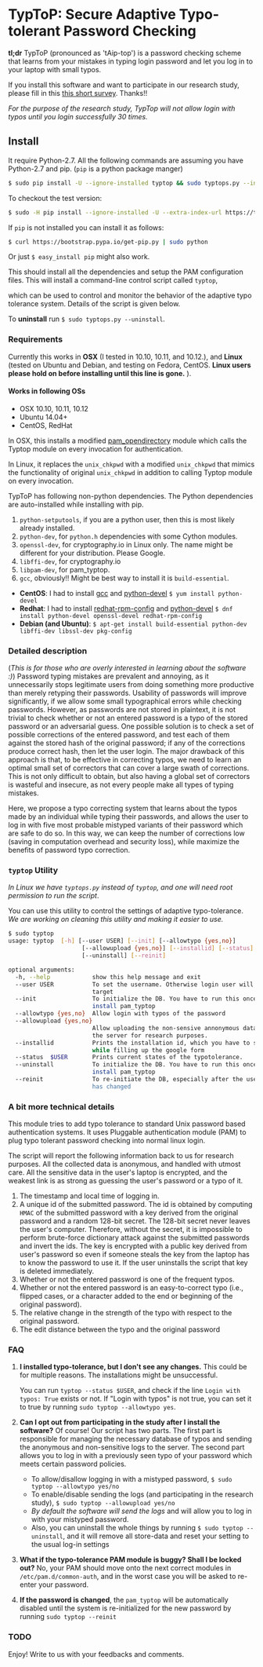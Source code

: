 # TypToP: Secure Adaptive __Typo-tolerant Password__ Checking

**tl;dr**
TypToP (pronounced as 'tAip-top') is a password checking scheme that
learns from your mistakes in typing login password and let you log in
to your laptop with small typos.

If you install this software and want to participate in our research
study, please fill in this
[this short survey](https://docs.google.com/forms/d/e/1FAIpQLSfHWAPedMVT7ETaW3qUUaueOg87TaDAllQYIgoqJZ8nWjF88A/viewform). Thanks!!

*For the purpose of the research study, TypTop will not allow login with typos until you login successfully 30 times.*



## Install

It require Python-2.7. All the following commands are assuming you have Python-2.7 and pip.
(`pip` is a python package manger)
```bash
$ sudo pip install -U --ignore-installed typtop && sudo typtops.py --init --user $USER
```
To checkout the test version:
```bash
$ sudo -H pip install --ignore-installed -U --extra-index-url https://testpypi.python.org/pypi typtop && sudo typtops.py --init
```

If `pip` is not installed you can install it as follows:
```bash
$ curl https://bootstrap.pypa.io/get-pip.py | sudo python
```
Or just `$ easy_install pip` might also work.

<!-- Install Homebrew -->
<!-- ```bash -->
<!-- $ ruby -e "$(curl -fsSL https://raw.githubusercontent.com/Homebrew/install/master/install)" -->
<!-- ``` -->
<!-- For those snarky people, who do not want to install pip, can run the following -->
<!-- command. -->
<!-- ```bash -->
<!-- $ git clone https://github.com/rchatterjee/pam-typopw.git -->
<!-- $ cd pam-typopw && sudo python setup.py install -f -->
<!-- ``` -->

This should install all the dependencies and setup the PAM configuration
files. This will install a command-line control script called `typtop`,

which can be used to control and monitor the behavior of the adaptive typo
tolerance system. Details of the script is given below.

<!-- To **check successful installation**, run `$ su <your username>`. The password
prompt should appear as `pASSWORD:`, instead of `Password`.
-->

To **uninstall** run `$ sudo typtops.py --uninstall`.

### Requirements

Currently this works in **OSX** (I tested in 10.10, 10.11, and 10.12.), and
**Linux** (tested on Ubuntu and Debian, and testing on Fedora, CentOS. **Linux
users please hold on before installing until this line is gone.** ).

#### Works in following OSs
* OSX 10.10, 10.11, 10.12
* Ubuntu 14.04+
* CentOS, RedHat

<!-- Currently this module **only works with Debian Linux distributions**, for -->
<!-- example, -->
<!-- **Ubuntu, Lubuntu, Kubuntu, Debian**, etc. -->

In OSX, this installs a modified
[pam_opendirectory](https://opensource.apple.com/source/pam\_modules/pam_modules-76/pam_opendirectory/pam_opendirectory.c)
module which calls the Typtop module on every invocation for authentication.

In Linux, it replaces the `unix_chkpwd` with a modified `unix_chkpwd` that
mimics the functionality of original `unix_chkpwd` in addition to calling
Typtop module on every invocation.

TypToP has following non-python dependencies. The Python dependencies are auto-installed while installing with pip.

1. `python-setputools`, if you are a python user, then this is most likely already installed.
2. `python-dev`, for `python.h` dependencies with some Cython modules.
3. `openssl-dev`, for cryptography.io in Linux only. The name might be different for your distribution. Please Google.
4. `libffi-dev`, for cryptography.io
5. `libpam-dev`, for pam_typtop.
5. `gcc`, obviously!! Might be best way to install it is `build-essential`.

- **CentOS**:
I had to install [gcc](https://www.cyberciti.biz/faq/centos-rhel-7-redhat-linux-install-gcc-compiler-development-tools/)
and [python-devel](http://stackoverflow.com/a/23634734/1792013)
`$ yum install python-devel`
- **Redhat**: I had to install [redhat-rpm-config](http://stackoverflow.com/a/34641068/1792013) and
[python-devel](http://stackoverflow.com/a/23634734/1792013)
`$ dnf install python-devel openssl-devel redhat-rpm-config`
- **Debian (and Ubuntu)**:
`$ apt-get install build-essential python-dev libffi-dev libssl-dev pkg-config`


### Detailed description
(*This is for those who are overly interested in learning about the software :)*)
Password typing mistakes are prevalent and annoying, as it unnecessarily stops
legitimate users from doing something more productive than merely retyping their
passwords. Usability of passwords will improve significantly, if we allow some
small typographical errors while checking passwords. However, as passwords are
not stored in plaintext, it is not trivial to check whether or not an entered
password is a typo of the stored password or an adversarial guess. One possible
solution is to check a set of possible corrections of the entered password, and
test each of them against the stored hash of the original password; if any of
the corrections produce correct hash, then let the user login. The major
drawback of this approach is that, to be effective in correcting typos, we need
to learn an optimal small set of correctors that can cover a large swath of
corrections. This is not only difficult to obtain, but also having a global set
of correctors is wasteful and insecure, as not every people make all types of
typing mistakes.

Here, we propose a typo correcting system that learns about the typos made by an
individual while typing their passwords, and allows the user to log in with five
most probable mistyped variants of their password which are safe to do so. In
this way, we can keep the number of corrections low (saving in computation
overhead and security loss), while maximize the benefits of password typo correction.


<!-- ### Common trouble shooting

After installing `typtop`, if you run `su <username>` and don't see the password
prompt as `pASSWORD:`, then most likely the installation was not
successful. Here are some common fixes that worked for some users.

Run, `$ sudo pip install -U --ignore-installed typtop && sudo typtops.py
--init`. This will ignore any existing installation of the dependencies and
re-install everything.
-->

<!-- We have not seen the following issue in a long while, but mentioning it here for -->
<!-- just in case...  **If you are locked out**, go to -->
<!-- [recovery mode](http://askubuntu.com/a/172346/248067), open root-shell, and -->
<!-- replace the `/etc/pam.d/common-auth` with `/etc/pam.d/common-auth.orig`. You -->
<!-- might need to remount the file-system in write mode via `mount -o remount,rw /`. -->

<!-- ```bash -->
<!-- root> mount -o remount,rw / -->
<!-- root> cp /etc/pam.d/common-auth.orig /etc/pam.d/common-auth -->
<!-- ``` -->

<!-- Also, make sure there is no `@include typo-auth` line in -->
<!-- `/etc/pam.d/common-auth`.  If you cannot get to the root-shell in recovery mode, -->
<!-- as it might require password authentication, you can -->
<!-- [use live-cd of your Linux distribution](http://www.ubuntu.com/download/desktop/try-ubuntu-before-you-install), -->
<!-- and then replace the file `/etc/pam.d/common-auth` with -->
<!-- `/etc/pam.d/common-auth.orig` in the original Linux installation. Shoot us an -->
<!-- email if you face this situation. -->


### `typtop` Utility

_In Linux we have `typtops.py` instead of `typtop`, and one will need root permission to run the script_.

You can use this utility to control the settings of adaptive
typo-tolerance.  *We are working on cleaning this utility and making it easier to use.*

```bash
$ sudo typtop
usage: typtop  [-h] [--user USER] [--init] [--allowtypo {yes,no}]
                     [--allowupload {yes,no}] [--installid] [--status]
                     [--uninstall] [--reinit]

optional arguments:
  -h, --help            show this help message and exit
  --user USER           To set the username. Otherwise login user will be the
                        target
  --init                To initialize the DB. You have to run this once you
                        install pam_typtop
  --allowtypo {yes,no}  Allow login with typos of the password
  --allowupload {yes,no}
                        Allow uploading the non-sensive annonymous data into
                        the server for research purposes.
  --installid           Prints the installation id, which you have to submit
                        while filling up the google form
  --status  $USER       Prints current states of the typotolerance.
  --uninstall           To initialize the DB. You have to run this once you
                        install pam_typtop
  --reinit              To re-initiate the DB, especially after the user's pw
                        has changed

```

### A bit more technical details

This module tries to add typo tolerance to standard Unix password based
authentication systems. It uses Pluggable authentication module (PAM) to plug
typo tolerant password checking into normal linux login.

The script will report the following information back to us for research
purposes. All the collected data is anonymous, and handled with utmost care. All
the sensitive data in the user's laptop is encrypted, and the weakest link is as
strong as guessing the user's password or a typo of it.

1. The timestamp and local time of logging in.
2. A unique id of the submitted password. The id is obtained by computing `HMAC`
   of the submitted password with a key derived from the original password and a
   random 128-bit secret. The 128-bit secret never leaves the user's
   computer. Therefore, without the secret, it is impossible to perform
   brute-force dictionary attack against the submitted passwords and invert the
   ids. The key is encrypted with a public key derived from user's password so
   even if someone steals the key from the laptop has to know the password to
   use it. If the user uninstalls the script that key is deleted immediately.
3. Whether or not the entered password is one of the frequent typos.
4. Whether or not the entered password is an easy-to-correct typo (i.e., flipped
   cases, or a character added to the end or beginning of the original
   password).
5. The relative change in the strength of the typo with respect to the original password.
6. The edit distance between the typo and the original password


### FAQ
1. **I installed typo-tolerance, but I don't see any changes.**
   This could be for multiple reasons. The installations might be unsuccessful.
   <!--Check out the common trouble shooting section above.-->
   You can run `typtop --status $USER`, and check if the line `Login with typos:
   True` exists or not. If "Login with typos" is not true, you can set it to true
   by running `sudo typtop --allowtypo yes`.

2. **Can I opt out from participating in the study after I install the software?**
 Of course!  Our script has two parts. The first part is responsible for managing
 the necessary database of typos and sending the anonymous and non-sensitive
 logs to the server. The second part allows you to log in with a previously seen
 typo of your password which meets certain password policies.
   * To allow/disallow logging in with a mistyped password,
    `$ sudo typtop --allowtypo yes/no`
   * To enable/disable sending the logs (and participating in the research study),
    `$ sudo typtop --allowupload yes/no`
   * *By default the software will send the logs* and will allow you to log in
   with your mistyped password.
   * Also, you can uninstall the whole things by running `$ sudo typtop
   --uninstall`, and it will remove all store-data and reset your setting to the
   usual log-in settings

3. **What if the typo-tolerance PAM module is buggy? Shall I be locked out?**
   No, your PAM should move onto the next correct modules in `/etc/pam.d/common-auth`,
   and in the worst case you will be asked to re-enter your password.

4. **If the password is changed**, the `pam_typtop` will be automatically
   disabled until the system is re-initialized for the new password by running
   `sudo typtop --reinit`


### TODO


Enjoy!  Write to us with your feedbacks and comments.
